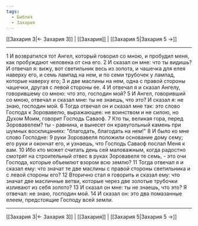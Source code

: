 ```yaml
---
tags:
  - Библия
  - Захария
---
```

[[Захария 3|← Захария 3]] | [[Захария]] | [[Захария 5|Захария 5 →]]

---
1 И возвратился тот Ангел, который говорил со мною, и пробудил меня, как пробуждают человека от сна его.
2 И сказал он мне: что ты видишь? И отвечал я: вижу, вот светильник весь из золота, и чашечка для елея наверху его, и семь лампад на нем, и по семи трубочек у лампад, которые наверху его;
3 и две маслины на нем, одна с правой стороны чашечки, другая с левой стороны ее.
4 И отвечал я и сказал Ангелу, говорившему со мною: что это, господин мой?
5 И Ангел, говоривший со мною, отвечал и сказал мне: ты не знаешь, что это? И сказал я: не знаю, господин мой.
6 Тогда отвечал он и сказал мне так: это слово Господа к Зоровавелю, выражающее: не воинством и не силою, но Духом Моим, говорит Господь Саваоф.
7 Кто ты, великая гора, перед Зоровавелем? ты - равнина, и вынесет он краеугольный камень при шумных восклицаниях: "благодать, благодать на нем!"
8 И было ко мне слово Господне:
9 руки Зоровавеля положили основание дому сему; его руки и окончат его, и узнаешь, что Господь Саваоф послал Меня к вам.
10 Ибо кто может считать день сей маловажным, когда радостно смотрят на строительный отвес в руках Зоровавеля те семь, - это очи Господа, которые объемлют взором всю землю?
11 Тогда отвечал я и сказал ему: что значат те две маслины с правой стороны светильника и с левой стороны его?
12 Вторично стал я говорить и сказал ему: что значат две масличные ветви, которые через две золотые трубочки изливают из себя золото?
13 И сказал он мне: ты не знаешь, что это? Я отвечал: не знаю, господин мой.
14 И сказал он: это два помазанные елеем, предстоящие Господу всей земли.

---
[[Захария 3|← Захария 3]] | [[Захария]] | [[Захария 5|Захария 5 →]]